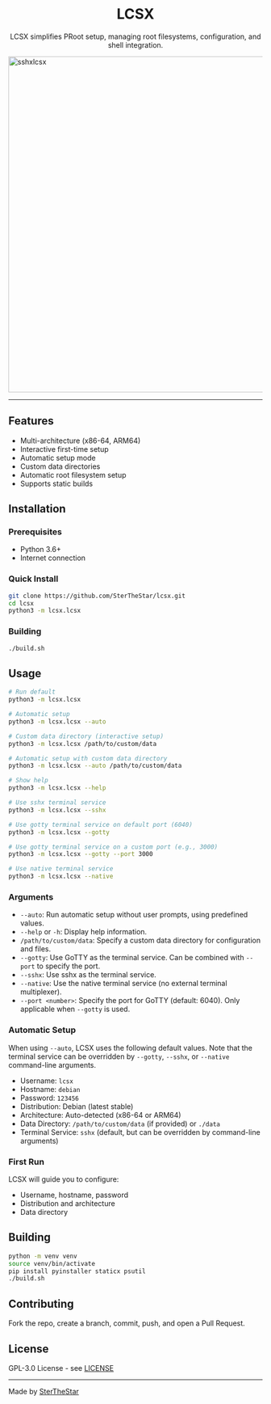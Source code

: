 <div align="center">

# LCSX

LCSX simplifies PRoot setup, managing root filesystems, configuration, and shell integration.

</div><img width="1328" height="665" alt="sshxlcsx" src="https://github.com/user-attachments/assets/0045b977-0dac-41ad-af78-cfc83eceae51" />


---

## Features

* Multi-architecture (x86-64, ARM64)
* Interactive first-time setup
* Automatic setup mode
* Custom data directories
* Automatic root filesystem setup
* Supports static builds

## Installation

### Prerequisites

* Python 3.6+
* Internet connection

### Quick Install

```bash
git clone https://github.com/SterTheStar/lcsx.git
cd lcsx
python3 -m lcsx.lcsx
```

### Building

```bash
./build.sh
```

## Usage

```bash
# Run default
python3 -m lcsx.lcsx

# Automatic setup
python3 -m lcsx.lcsx --auto

# Custom data directory (interactive setup)
python3 -m lcsx.lcsx /path/to/custom/data

# Automatic setup with custom data directory
python3 -m lcsx.lcsx --auto /path/to/custom/data

# Show help
python3 -m lcsx.lcsx --help

# Use sshx terminal service
python3 -m lcsx.lcsx --sshx

# Use gotty terminal service on default port (6040)
python3 -m lcsx.lcsx --gotty

# Use gotty terminal service on a custom port (e.g., 3000)
python3 -m lcsx.lcsx --gotty --port 3000

# Use native terminal service
python3 -m lcsx.lcsx --native
```

### Arguments

* `--auto`: Run automatic setup without user prompts, using predefined values.
* `--help` or `-h`: Display help information.
* `/path/to/custom/data`: Specify a custom data directory for configuration and files.
* `--gotty`: Use GoTTY as the terminal service. Can be combined with `--port` to specify the port.
* `--sshx`: Use sshx as the terminal service.
* `--native`: Use the native terminal service (no external terminal multiplexer).
* `--port <number>`: Specify the port for GoTTY (default: 6040). Only applicable when `--gotty` is used.

### Automatic Setup

When using `--auto`, LCSX uses the following default values. Note that the terminal service can be overridden by `--gotty`, `--sshx`, or `--native` command-line arguments.

* Username: `lcsx`
* Hostname: `debian`
* Password: `123456`
* Distribution: Debian (latest stable)
* Architecture: Auto-detected (x86-64 or ARM64)
* Data Directory: `/path/to/custom/data` (if provided) or `./data`
* Terminal Service: `sshx` (default, but can be overridden by command-line arguments)

### First Run

LCSX will guide you to configure:

* Username, hostname, password
* Distribution and architecture
* Data directory

## Building

```bash
python -m venv venv
source venv/bin/activate
pip install pyinstaller staticx psutil
./build.sh
```

## Contributing

Fork the repo, create a branch, commit, push, and open a Pull Request.

## License

GPL-3.0 License - see [LICENSE](LICENSE)

---

Made by [SterTheStar](https://github.com/SterTheStar)
